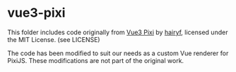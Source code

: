 # vue3-pixi

This folder includes code originally from [Vue3 Pixi](https://github.com/hairyf/vue3-pixi)
by [hairyf](https://github.com/hairyf), licensed under the MIT License. (see LICENSE)

The code has been modified to suit our needs as a custom Vue renderer for PixiJS.
These modifications are not part of the original work.
